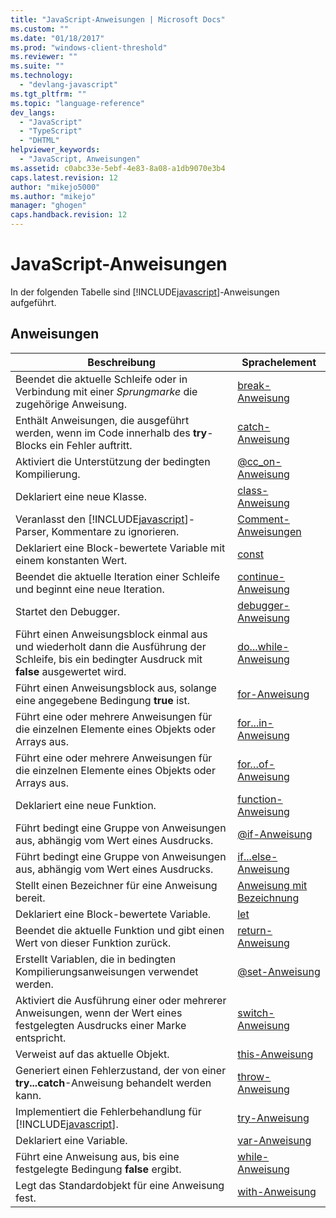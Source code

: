 ```yaml
---
title: "JavaScript-Anweisungen | Microsoft Docs"
ms.custom: ""
ms.date: "01/18/2017"
ms.prod: "windows-client-threshold"
ms.reviewer: ""
ms.suite: ""
ms.technology: 
  - "devlang-javascript"
ms.tgt_pltfrm: ""
ms.topic: "language-reference"
dev_langs: 
  - "JavaScript"
  - "TypeScript"
  - "DHTML"
helpviewer_keywords: 
  - "JavaScript, Anweisungen"
ms.assetid: c0abc33e-5ebf-4e83-8a08-a1db9070e3b4
caps.latest.revision: 12
author: "mikejo5000"
ms.author: "mikejo"
manager: "ghogen"
caps.handback.revision: 12
---
```

# JavaScript-Anweisungen
In der folgenden Tabelle sind [!INCLUDE[javascript](../../includes/javascript-md.md)]\-Anweisungen aufgeführt.  
  
## Anweisungen  
  
|Beschreibung|Sprachelement|  
|------------------|-------------------|  
|Beendet die aktuelle Schleife oder in Verbindung mit einer *Sprungmarke* die zugehörige Anweisung.|[break\-Anweisung](../../javascript/reference/break-statement-javascript.md)|  
|Enthält Anweisungen, die ausgeführt werden, wenn im Code innerhalb des **try**\-Blocks ein Fehler auftritt.|[catch\-Anweisung](../../javascript/reference/try-dot-dot-dot-catch-dot-dot-dot-finally-statement-javascript.md)|  
|Aktiviert die Unterstützung der bedingten Kompilierung.|[@cc\_on\-Anweisung](../../javascript/reference/at-cc-on-statement-javascript.md)|  
|Deklariert eine neue Klasse.|[class\-Anweisung](../../javascript/reference/class-statement-javascript.md)|  
|Veranlasst den [!INCLUDE[javascript](../../includes/javascript-md.md)]\-Parser, Kommentare zu ignorieren.|[Comment\-Anweisungen](../../javascript/reference/comment-statements-javascript.md)|  
|Deklariert eine Block\-bewertete Variable mit einem konstanten Wert.|[const](../../javascript/reference/const-statement-javascript.md)|  
|Beendet die aktuelle Iteration einer Schleife und beginnt eine neue Iteration.|[continue\-Anweisung](../../javascript/reference/continue-statement-javascript.md)|  
|Startet den Debugger.|[debugger\-Anweisung](../../javascript/reference/debugger-statement-javascript.md)|  
|Führt einen Anweisungsblock einmal aus und wiederholt dann die Ausführung der Schleife, bis ein bedingter Ausdruck mit **false** ausgewertet wird.|[do...while\-Anweisung](../../javascript/reference/do-dot-dot-dot-while-statement-javascript.md)|  
|Führt einen Anweisungsblock aus, solange eine angegebene Bedingung **true** ist.|[for\-Anweisung](../../javascript/reference/for-statement-javascript.md)|  
|Führt eine oder mehrere Anweisungen für die einzelnen Elemente eines Objekts oder Arrays aus.|[for...in\-Anweisung](../../javascript/reference/for-dot-dot-dot-in-statement-javascript.md)|  
|Führt eine oder mehrere Anweisungen für die einzelnen Elemente eines Objekts oder Arrays aus.|[for…of\-Anweisung](../../javascript/reference/for-dot-dot-dot-of-statement-javascript.md)|  
|Deklariert eine neue Funktion.|[function\-Anweisung](../../javascript/reference/function-statement-javascript.md)|  
|Führt bedingt eine Gruppe von Anweisungen aus, abhängig vom Wert eines Ausdrucks.|[@if\-Anweisung](../../javascript/reference/at-if-statement-javascript.md)|  
|Führt bedingt eine Gruppe von Anweisungen aus, abhängig vom Wert eines Ausdrucks.|[if...else\-Anweisung](../../javascript/reference/if-dot-dot-dot-else-statement-javascript.md)|  
|Stellt einen Bezeichner für eine Anweisung bereit.|[Anweisung mit Bezeichnung](../../javascript/reference/labeled-statement-javascript.md)|  
|Deklariert eine Block\-bewertete Variable.|[let](../../javascript/reference/let-statement-javascript.md)|  
|Beendet die aktuelle Funktion und gibt einen Wert von dieser Funktion zurück.|[return\-Anweisung](../../javascript/reference/return-statement-javascript.md)|  
|Erstellt Variablen, die in bedingten Kompilierungsanweisungen verwendet werden.|[@set\-Anweisung](../../javascript/reference/at-set-statement-javascript.md)|  
|Aktiviert die Ausführung einer oder mehrerer Anweisungen, wenn der Wert eines festgelegten Ausdrucks einer Marke entspricht.|[switch\-Anweisung](../../javascript/reference/switch-statement-javascript.md)|  
|Verweist auf das aktuelle Objekt.|[this\-Anweisung](../../javascript/reference/this-statement-javascript.md)|  
|Generiert einen Fehlerzustand, der von einer **try...catch**\-Anweisung behandelt werden kann.|[throw\-Anweisung](../../javascript/reference/throw-statement-javascript.md)|  
|Implementiert die Fehlerbehandlung für [!INCLUDE[javascript](../../includes/javascript-md.md)].|[try\-Anweisung](../../javascript/reference/try-dot-dot-dot-catch-dot-dot-dot-finally-statement-javascript.md)|  
|Deklariert eine Variable.|[var\-Anweisung](../../javascript/reference/var-statement-javascript.md)|  
|Führt eine Anweisung aus, bis eine festgelegte Bedingung **false** ergibt.|[while\-Anweisung](../../javascript/reference/while-statement-javascript.md)|  
|Legt das Standardobjekt für eine Anweisung fest.|[with\-Anweisung](../../javascript/reference/with-statement-javascript.md)|